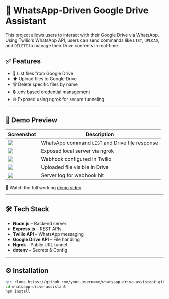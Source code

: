 # 📁 WhatsApp-Driven Google Drive Assistant

This project allows users to interact with their Google Drive via WhatsApp. Using Twilio's WhatsApp API, users can send commands like `LIST`, `UPLOAD`, and `DELETE` to manage their Drive contents in real-time.

## ✅ Features

- 📂 List files from Google Drive
- ⬆️ Upload files to Google Drive
- 🗑️ Delete specific files by name
- 🔒 .env based credential management
- 🌐 Exposed using ngrok for secure tunneling

---

## 🚀 Demo Preview

| Screenshot | Description |
|------------|-------------|
| ![](./assets/whatsapp_chat.png) | WhatsApp command `LIST` and Drive file response |
| ![](./assets/ngrok_tunnel.png) | Exposed local server via ngrok |
| ![](./assets/twilio_webhook.png) | Webhook configured in Twilio |
| ![](./assets/google_drive_upload.png) | Uploaded file visible in Drive |
| ![](./assets/terminal_log.png) | Server log for webhook hit |

🎥 Watch the full working [demo video](./assets/demo_video.mp4)

---

## 🛠 Tech Stack

- **Node.js** – Backend server
- **Express.js** – REST APIs
- **Twilio API** – WhatsApp messaging
- **Google Drive API** – File handling
- **Ngrok** – Public URL tunnel
- **dotenv** – Secrets & Config

---

## ⚙️ Installation

```bash
git clone https://github.com/your-username/whatsapp-drive-assistant.git
cd whatsapp-drive-assistant
npm install
